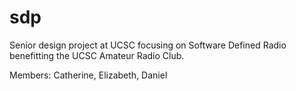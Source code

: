 # sdp
Senior design project at UCSC focusing on Software Defined Radio benefitting the UCSC Amateur Radio Club.

Members: Catherine, Elizabeth, Daniel
